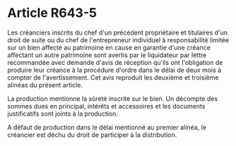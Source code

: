 # Article R643-5

<p>   Les créanciers inscrits du chef d'un précédent propriétaire et titulaires d'un droit de suite ou du chef de l'entrepreneur individuel à responsabilité limitée sur un bien affecté au patrimoine en cause en garantie d'une créance affectant un autre patrimoine sont avertis par le liquidateur par lettre recommandée avec demande d'avis de réception qu'ils ont l'obligation de produire leur créance à la procédure d'ordre dans le délai de deux mois à compter de l'avertissement. Cet avis reproduit les deuxième et troisième alinéas du présent article.</p><p>   La production mentionne la sûreté inscrite sur le bien. Un décompte des sommes dues en principal, intérêts et accessoires et les documents justificatifs sont joints à la production.</p><p>   A défaut de production dans le délai mentionné au premier alinéa, le créancier est déchu du droit de participer à la distribution.</p>